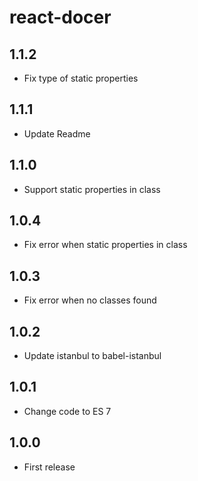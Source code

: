 # react-docer

## 1.1.2

* Fix type of static properties

## 1.1.1

* Update Readme

## 1.1.0

* Support static properties in class

## 1.0.4

* Fix error when static properties in class

## 1.0.3

* Fix error when no classes found

## 1.0.2

* Update istanbul to babel-istanbul

## 1.0.1

* Change code to ES 7

## 1.0.0

* First release

